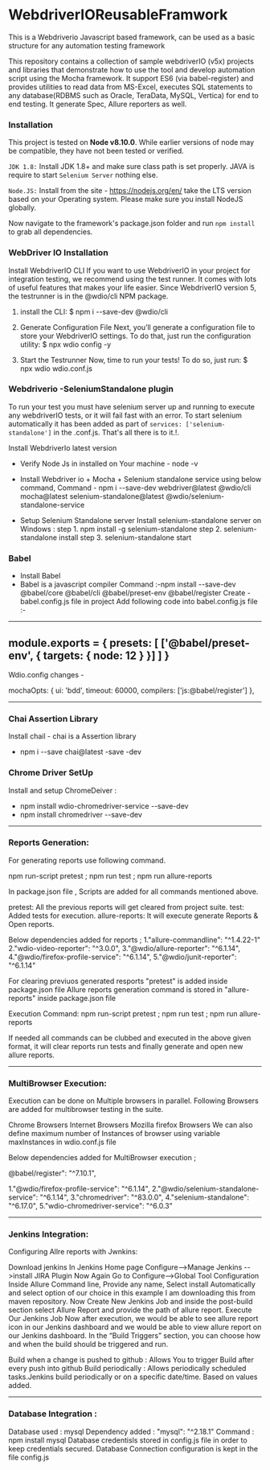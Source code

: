 # WebdriverIOReusableFramwork
This is a Webdriverio Javascript based framework, can be used as a basic structure for any automation testing framework

This repository contains a collection of sample webdriverIO (v5x) projects and libraries that demonstrate how to use the tool and develop automation script using the Mocha framework. It support ES6 (via babel-register) and provides utilities to read data from MS-Excel, executes SQL statements to any database(RDBMS such as Oracle, TeraData, MySQL, Vertica) for end to end testing. It generate Spec, Allure reporters as well.

### Installation
This project is tested on **Node v8.10.0**.  While earlier versions of node may be compatible, they have not been tested or verified.

`JDK 1.8:` Install JDK 1.8+ and make sure class path is set properly. JAVA is require to start `Selenium Server` nothing else.

`Node.JS:` Install  from the site - https://nodejs.org/en/  take the LTS version based on your Operating system. Please make sure you install NodeJS globally.

Now navigate to the framework's package.json folder and run `npm install` to grab all dependencies.

### WebDriver IO Installation
Install WebdriverIO CLI
If you want to use WebdriverIO in your project for integration testing, we recommend using the test runner. It comes with lots of useful features that makes your life easier.
Since WebdriverIO version 5, the testrunner is in the @wdio/cli NPM package.
1. install the CLI:
                $ npm i --save-dev @wdio/cli

2. Generate Configuration File
Next, you’ll generate a configuration file to store your WebdriverIO settings.
To do that, just run the configuration utility:
$ npx wdio config -y

3. Start the Testrunner
Now, time to run your tests!
To do so, just run:
$ npx wdio wdio.conf.js

### Webdriverio -SeleniumStandalone plugin 

  To run your test you must have selenium  server up and running to execute any webdriverIO tests, or it will fail fast with an error. To start selenium automatically it has been added as part of `services: ['selenium-standalone']` in the .conf.js.  That's all there is to it.!.
  
 Install WebdriverIo latest version 
- Verify Node Js in installed on Your machine - node -v
- Install Webdriver io + Mocha + Selenium standalone service using below command,
 Command - npm i --save-dev webdriver@latest @wdio/cli mocha@latest selenium-standalone@latest @wdio/selenium-standalone-service

 - Setup Selenium Standalone server 
    Install selenium-standalone server on Windows :
        step 1. npm install -g selenium-standalone
        step 2. selenium-standalone install
        step 3. selenium-standalone start

### Babel
- Install Babel 
- Babel is a javascript compiler
Command :-npm install --save-dev @babel/core @babel/cli @babel/preset-env @babel/register
Create - babel.config.js file in project 
Add following code into babel.config.js file :-
---------------------------------------
module.exports = {
    presets: [
        ['@babel/preset-env', {
            targets: {
                node: 12
            }
        }]
    ]
}
----------------------------------------
Wdio.config changes -

 mochaOpts: {
        ui: 'bdd',
        timeout: 60000,
        compilers: ['js:@babel/register']
    },
	
----------------------------------

### Chai Assertion Library
Install chail - chai is a Assertion library
- npm i --save chai@latest -save -dev

### Chrome Driver SetUp
Install and setup ChromeDeiver :
- npm install wdio-chromedriver-service --save-dev
- npm install chromedriver --save-dev

----------------------------------

### Reports Generation:

For generating reports use following command.

npm run-script pretest ; npm run test ; npm run allure-reports

In package.json file , Scripts are added for all commands mentioned above.

pretest: All the previous reports will get cleared from project suite. test: Added tests for execution. allure-reports: It will execute generate Reports & Open reports.

Below dependencies added for reports ; 
1."allure-commandline": "^1.4.22-1" 
2."wdio-video-reporter": "^3.0.0", 
3."@wdio/allure-reporter": "^6.1.14", 
4."@wdio/firefox-profile-service": "^6.1.14", 
5."@wdio/junit-reporter": "^6.1.14"

For clearing previuos generated resports "pretest" is added inside package.json file 
Allure reports generation command is stored in "allure-reports" inside package.json file 

Execution Command: npm run-script pretest ; npm run test ; npm run allure-reports

If needed all commands can be clubbed and executed in the above given format, it will clear reports run tests and finally generate and open new allure reports.

----------------------------------

### MultiBrowser Execution:

Execution can be done on Multiple browsers in parallel. Following Browsers are added for multibrowser testing in the suite.

Chrome Browsers
Internet Browsers
Mozilla firefox Browsers
We can also define maximum number of Instances of browser using variable maxInstances in wdio.conf.js file

Below dependencies added for MultiBrowser execution ;

@babel/register": "^7.10.1",

1."@wdio/firefox-profile-service": "^6.1.14",
2."@wdio/selenium-standalone-service": "^6.1.14",
3."chromedriver": "^83.0.0", 
4."selenium-standalone": "^6.17.0", 
5."wdio-chromedriver-service": "^6.0.3"

----------------------------------

### Jenkins Integration:

Configuring Allre reports with Jwnkins:

Download jenkins
In Jenkins Home page Configure-->Manage Jenkins -->install JIRA Plugin
Now Again Go to Configure-->Global Tool Configuration
Inside Allure Command line, Provide any name, Select install Automatically and select option of our choice in this example I am downloading this from maven repository.
Now Create New Jenkins Job and inside the post-build section select Allure Report and provide the path of allure report.
Execute Our Jenkins Job
Now after execution, we would be able to see allure report icon in our Jenkins dashboard and we would be able to view allure report on our Jenkins dashboard.
In the “Build Triggers” section, you can choose how and when the build should be triggered and run.

Build when a change is pushed to github : Allows You to trigger Build after every push into github
Build periodically : Allows periodically scheduled tasks.Jenkins build periodically or on a specific date/time. Based on values added.

----------------------------------

### Database Integration :

Database used : mysql Dependency added : "mysql": "^2.18.1" 
Command : npm install mysql
Database credentisls stored in config.js file in order to keep credentials secured.
Database Connection configuration is kept in the file config.js


